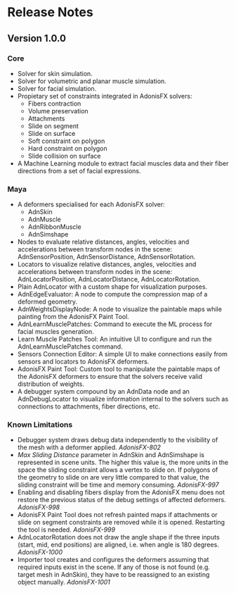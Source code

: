 # Release Notes

## Version 1.0.0

### Core

- Solver for skin simulation.
- Solver for volumetric and planar muscle simulation.
- Solver for facial simulation.
- Propietary set of constraints integrated in AdonisFX solvers:
    - Fibers contraction
    - Volume preservation
    - Attachments
    - Slide on segment
    - Slide on surface
    - Soft constraint on polygon
    - Hard constraint on polygon
    - Slide collision on surface
- A Machine Learning module to extract facial muscles data and their fiber directions from a set of facial expressions.

### Maya

- A deformers specialised for each AdonisFX solver:
    - AdnSkin
    - AdnMuscle
    - AdnRibbonMuscle
    - AdnSimshape
- Nodes to evaluate relative distances, angles, velocities and accelerations between transform nodes in the scene: AdnSensorPosition, AdnSensorDistance, AdnSensorRotation.
- Locators to visualize relative distances, angles, velocities and accelerations between transform nodes in the scene: AdnLocatorPosition, AdnLocatorDistance, AdnLocatorRotation.
- Plain AdnLocator with a custom shape for visualization purposes.
- AdnEdgeEvaluator: A node to compute the compression map of a deformed geometry.
- AdnWeightsDisplayNode: A node to visualize the paintable maps while painting from the AdonisFX Paint Tool.
- AdnLearnMusclePatches: Command to execute the ML process for facial muscles generation.
- Learn Muscle Patches Tool: An intuitive UI to configure and run the AdnLearnMusclePatches command.
- Sensors Connection Editor: A simple UI to make connections easily from sensors and locators to AdonisFX deformers.
- AdonisFX Paint Tool: Custom tool to manipulate the paintable maps of the AdonisFX deformers to ensure that the solvers receive valid distribution of weights.
- A debugger system compound by an AdnData node and an AdnDebugLocator to visualize information internal to the solvers such as connections to attachments, fiber directions, etc.

### Known Limitations

- Debugger system draws debug data independently to the visibility of the mesh with a deformer applied. *AdonisFX-802*
- *Max Sliding Distance* parameter in AdnSkin and AdnSimshape is represented in scene units. The higher this value is, the more units in the space the sliding constraint allows a vertex to slide on. If polygons of the geometry to slide on are very little compared to that value, the sliding constraint will be time and memory consuming. *AdonisFX-997*
- Enabling and disabling fibers display from the AdonisFX menu does not restore the previous status of the debug settings of affected deformers. *AdonisFX-998*
- AdonisFX Paint Tool does not refresh painted maps if attachments or slide on segment constraints are removed while it is opened. Restarting the tool is needed. *AdonisFX-999*
- AdnLocatorRotation does not draw the angle shape if the three inputs (start, mid, end positions) are aligned, i.e. when angle is 180 degrees. *AdonisFX-1000*
- Importer tool creates and configures the deformers assuming that required inputs exist in the scene. If any of those is not found (e.g. target mesh in AdnSkin), they have to be reassigned to an existing object manually. *AdonisFX-1001*
